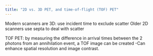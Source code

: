 ```yaml
---
title: "2D vs. 3D PET, and time-of-flight (TOF) PET"
---
```

Modern scanners are 3D: use incident time to exclude scatter
Older 2D scanners use septa to deal with scatter

TOF PET: by measuring the difference in arrival times between the 2 photons from an annihilation event, a TOF image can be created
-Can enhance spatial resolution and image contrast.

